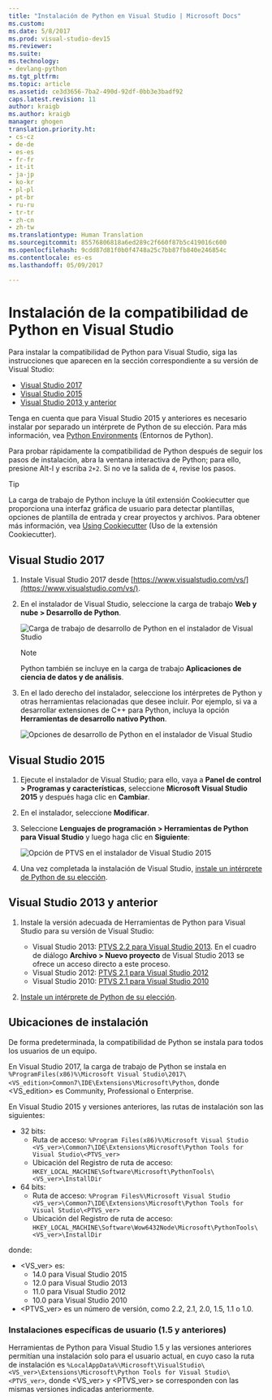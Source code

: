```yaml
---
title: "Instalación de Python en Visual Studio | Microsoft Docs"
ms.custom: 
ms.date: 5/8/2017
ms.prod: visual-studio-dev15
ms.reviewer: 
ms.suite: 
ms.technology:
- devlang-python
ms.tgt_pltfrm: 
ms.topic: article
ms.assetid: ce3d3656-7ba2-490d-92df-0bb3e3badf92
caps.latest.revision: 11
author: kraigb
ms.author: kraigb
manager: ghogen
translation.priority.ht:
- cs-cz
- de-de
- es-es
- fr-fr
- it-it
- ja-jp
- ko-kr
- pl-pl
- pt-br
- ru-ru
- tr-tr
- zh-cn
- zh-tw
ms.translationtype: Human Translation
ms.sourcegitcommit: 85576806818a6ed289c2f660f87b5c419016c600
ms.openlocfilehash: 9cdd87d81f0b0f4748a25c7bb87fb840e246854c
ms.contentlocale: es-es
ms.lasthandoff: 05/09/2017

---
```


# <a name="installing-python-support-in-visual-studio"></a>Instalación de la compatibilidad de Python en Visual Studio

Para instalar la compatibilidad de Python para Visual Studio, siga las instrucciones que aparecen en la sección correspondiente a su versión de Visual Studio:

- [Visual Studio 2017](#visual-studio-2017)
- [Visual Studio 2015](#visual-studio-2015)
- [Visual Studio 2013 y anterior](#visual-studio-2013-and-earlier)

Tenga en cuenta que para Visual Studio 2015 y anteriores es necesario instalar por separado un intérprete de Python de su elección. Para más información, vea [Python Environments](python-environments.md) (Entornos de Python).

Para probar rápidamente la compatibilidad de Python después de seguir los pasos de instalación, abra la ventana interactiva de Python; para ello, presione Alt-I y escriba `2+2`. Si no ve la salida de `4`, revise los pasos.

> [!Tip]
> La carga de trabajo de Python incluye la útil extensión Cookiecutter que proporciona una interfaz gráfica de usuario para detectar plantillas, opciones de plantilla de entrada y crear proyectos y archivos. Para obtener más información, vea [Using Cookiecutter](cookiecutter.md) (Uso de la extensión Cookiecutter).

## <a name="visual-studio-2017"></a>Visual Studio 2017

1. Instale Visual Studio 2017 desde [https://www.visualstudio.com/vs/](https://www.visualstudio.com/vs/).

1. En el instalador de Visual Studio, seleccione la carga de trabajo **Web y nube > Desarrollo de Python**.

    ![Carga de trabajo de desarrollo de Python en el instalador de Visual Studio](~/docs/python/media/installation-python-workload.png)

    > [!Note]
    > Python también se incluye en la carga de trabajo **Aplicaciones de ciencia de datos y de análisis**.

1. En el lado derecho del instalador, seleccione los intérpretes de Python y otras herramientas relacionadas que desee incluir. Por ejemplo, si va a desarrollar extensiones de C++ para Python, incluya la opción **Herramientas de desarrollo nativo Python**.

    ![Opciones de desarrollo de Python en el instalador de Visual Studio](~/docs/python/media/installation-python-options.png)

## <a name="visual-studio-2015"></a>Visual Studio 2015

1. Ejecute el instalador de Visual Studio; para ello, vaya a **Panel de control > Programas y características**, seleccione **Microsoft Visual Studio 2015** y después haga clic en **Cambiar**.

1. En el instalador, seleccione **Modificar**.

1. Seleccione **Lenguajes de programación > Herramientas de Python para Visual Studio** y luego haga clic en **Siguiente**:

    ![Opción de PTVS en el instalador de Visual Studio 2015](~/docs/python/media/installation-vs2015.png)    

1. Una vez completada la instalación de Visual Studio, [instale un intérprete de Python de su elección](python-environments.md#selecting-and-installing-python-interpreters).

## <a name="visual-studio-2013-and-earlier"></a>Visual Studio 2013 y anterior

1. Instale la versión adecuada de Herramientas de Python para Visual Studio para su versión de Visual Studio:

    - Visual Studio 2013: [PTVS 2.2 para Visual Studio 2013](https://github.com/Microsoft/PTVS/releases/v2.2). En el cuadro de diálogo **Archivo > Nuevo proyecto** de Visual Studio 2013 se ofrece un acceso directo a este proceso.
    - Visual Studio 2012: [PTVS 2.1 para Visual Studio 2012](https://pytools.codeplex.com/downloads/get/920478)
    - Visual Studio 2010: [PTVS 2.1 para Visual Studio 2010](https://pytools.codeplex.com/downloads/get/920479)

1. [Instale un intérprete de Python de su elección](python-environments.md#selecting-and-installing-python-interpreters).

## <a name="install-locations"></a>Ubicaciones de instalación

De forma predeterminada, la compatibilidad de Python se instala para todos los usuarios de un equipo.

En Visual Studio 2017, la carga de trabajo de Python se instala en `%ProgramFiles(x86)%\Microsoft Visual Studio\2017\<VS_edition>Common7\IDE\Extensions\Microsoft\Python`, donde &lt;VS_edition&gt; es Community, Professional o Enterprise.

En Visual Studio 2015 y versiones anteriores, las rutas de instalación son las siguientes:

- 32 bits:
  - Ruta de acceso: `%Program Files(x86)%\Microsoft Visual Studio <VS_ver>\Common7\IDE\Extensions\Microsoft\Python Tools for Visual Studio\<PTVS_ver>`
  - Ubicación del Registro de ruta de acceso: `HKEY_LOCAL_MACHINE\Software\Microsoft\PythonTools\<VS_ver>\InstallDir`
- 64 bits:
  - Ruta de acceso: `%Program Files%\Microsoft Visual Studio <VS_ver>\Common7\IDE\Extensions\Microsoft\Python Tools for Visual Studio\<PTVS_ver>`
  - Ubicación del Registro de ruta de acceso: `HKEY_LOCAL_MACHINE\Software\Wow6432Node\Microsoft\PythonTools\<VS_ver>\InstallDir`

donde:

- &lt;VS_ver&gt; es:    
    - 14.0 para Visual Studio 2015
    - 12.0 para Visual Studio 2013
    - 11.0 para Visual Studio 2012
    - 10.0 para Visual Studio 2010
- &lt;PTVS_ver&gt; es un número de versión, como 2.2, 2.1, 2.0, 1.5, 1.1 o 1.0.

### <a name="user-specific-installations-15-and-earlier"></a>Instalaciones específicas de usuario (1.5 y anteriores)

Herramientas de Python para Visual Studio 1.5 y las versiones anteriores permitían una instalación solo para el usuario actual, en cuyo caso la ruta de instalación es `%LocalAppData%\Microsoft\VisualStudio\<VS_ver>\Extensions\Microsoft\Python Tools for Visual Studio\<PTVS_ver>`, donde &lt;VS_ver&gt; y &lt;PTVS_ver&gt; se corresponden con las mismas versiones indicadas anteriormente.

